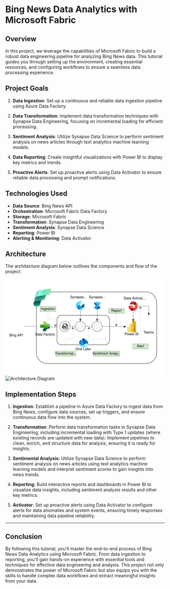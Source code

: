 # Bing News Data Analytics with Microsoft Fabric

## Overview

In this project, we leverage the capabilities of Microsoft Fabric to build a robust data engineering pipeline for analyzing Bing News data. This tutorial guides you through setting up the environment, creating essential resources, and configuring workflows to ensure a seamless data processing experience.

## Project Goals

1. **Data Ingestion**: Set up a continuous and reliable data ingestion pipeline using Azure Data Factory.

2. **Data Transformation**: Implement data transformation techniques with Synapse Data Engineering, focusing on incremental loading for efficient processing.

3. **Sentiment Analysis**: Utilize Synapse Data Science to perform sentiment analysis on news articles through text analytics machine learning models.

4. **Data Reporting**: Create insightful visualizations with Power BI to display key metrics and trends.

5. **Proactive Alerts**: Set up proactive alerts using Data Activator to ensure reliable data processing and prompt notifications.

## Technologies Used

- **Data Source**: Bing News API
- **Orchestration**: Microsoft Fabric Data Factory
- **Storage**: Microsoft Fabric
- **Transformation**: Synapse Data Engineering
- **Sentiment Analysis**: Synapse Data Science
- **Reporting**: Power BI
- **Alerting & Monitoring**: Data Activator

## Architecture

The architecture diagram below outlines the components and flow of the project:

<img src="assets/fabric_architecture.svg" alt="Architecture Diagram" width="800"/>

<img src="https://viewer.diagrams.net/?tags=%7B%7D&lightbox=1&highlight=0000ff&edit=_blank&layers=1&nav=1#G1IsT5HIXsxVu8r3CdH9_mU9iWbp6ygSXc" alt="Architecture Diagram" width="800"/>


## Implementation Steps

1. **Ingestion**: Establish a pipeline in Azure Data Factory to ingest data from Bing News, configure data sources, set up triggers, and ensure continuous data flow into the system.

2. **Transformation**: Perform data transformation tasks in Synapse Data Engineering, including incremental loading with Type 1 updates (where existing records are updated with new data). Implement pipelines to clean, enrich, and structure data for analysis, ensuring it is ready for insights.

3. **Sentimental Analysis**: Utilize Synapse Data Science to perform sentiment analysis on news articles using text analytics machine learning models and interpret sentiment scores to gain insights into news trends.

4. **Reporting**: Build interactive reports and dashboards in Power BI to visualize data insights, including sentiment analysis results and other key metrics.

5. **Activator**: Set up proactive alerts using Data Activator to configure alerts for data anomalies and system events, ensuring timely responses and maintaining data pipeline reliability.

---

## Conclusion

By following this tutorial, you'll master the end-to-end process of Bing News Data Analytics using Microsoft Fabric. From data ingestion to reporting, you'll gain hands-on experience with essential tools and techniques for effective data engineering and analysis. This project not only demonstrates the power of Microsoft Fabric but also equips you with the skills to handle complex data workflows and extract meaningful insights from your data.
